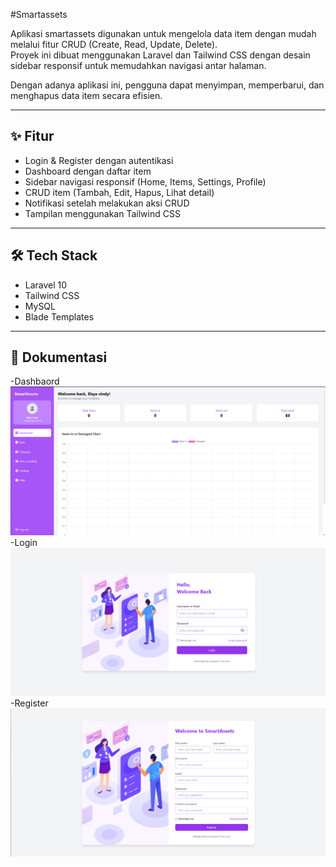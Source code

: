 #Smartassets

Aplikasi smartassets digunakan untuk mengelola data item dengan mudah melalui fitur CRUD (Create, Read, Update, Delete).  
Proyek ini dibuat menggunakan Laravel dan Tailwind CSS dengan desain sidebar responsif untuk memudahkan navigasi antar halaman.

Dengan adanya aplikasi ini, pengguna dapat menyimpan, memperbarui, dan menghapus data item secara efisien.

---

## ✨ Fitur
- Login & Register dengan autentikasi
- Dashboard dengan daftar item
- Sidebar navigasi responsif (Home, Items, Settings, Profile)
- CRUD item (Tambah, Edit, Hapus, Lihat detail)
- Notifikasi setelah melakukan aksi CRUD
- Tampilan menggunakan Tailwind CSS

---

## 🛠 Tech Stack
- Laravel 10
- Tailwind CSS
- MySQL
- Blade Templates

---

## 📸 Dokumentasi
-Dashbaord
![Dashboard](images/dashboard.png)
-Login
![Login](images/login.png)
-Register
![Register](images/register.png)
